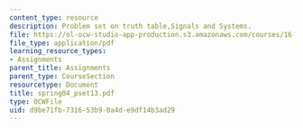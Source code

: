 ```yaml
---
content_type: resource
description: Problem set on truth table,Signals and Systems.
file: https://ol-ocw-studio-app-production.s3.amazonaws.com/courses/16-01-unified-engineering-i-ii-iii-iv-fall-2005-spring-2006/d9be71fb731653b90a4de9df14b3ad29_spring04_pset13.pdf
file_type: application/pdf
learning_resource_types:
- Assignments
parent_title: Assignments
parent_type: CourseSection
resourcetype: Document
title: spring04_pset13.pdf
type: OCWFile
uid: d9be71fb-7316-53b9-0a4d-e9df14b3ad29
---
```

